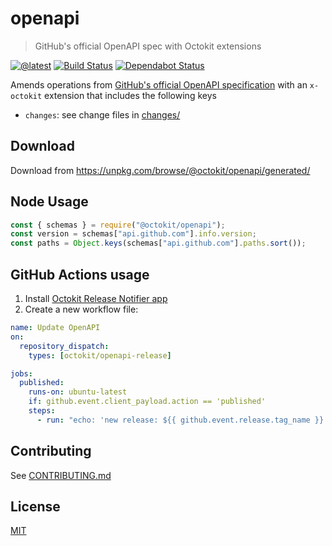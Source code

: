# openapi

> GitHub's official OpenAPI spec with Octokit extensions

[![@latest](https://img.shields.io/npm/v/@octokit/openapi.svg)](https://www.npmjs.com/package/@octokit/openapi)
[![Build Status](https://github.com/octokit/openapi/workflows/Test/badge.svg)](https://github.com/octokit/openapi/actions?query=workflow%3ATest+branch%3Amain)
[![Dependabot Status](https://api.dependabot.com/badges/status?host=github&repo=octokit/openapi)](https://dependabot.com/)

Amends operations from [GitHub's official OpenAPI specification](https://github.com/github/rest-api-description/) with an `x-octokit` extension that includes the following keys

- `changes`: see change files in [changes/](changes/)

## Download

Download from https://unpkg.com/browse/@octokit/openapi/generated/

## Node Usage

```js
const { schemas } = require("@octokit/openapi");
const version = schemas["api.github.com"].info.version;
const paths = Object.keys(schemas["api.github.com"].paths.sort());
```

## GitHub Actions usage

1. Install [Octokit Release Notifier app](https://github.com/apps/octokit-release-notifier/)
2. Create a new workflow file:

```yml
name: Update OpenAPI
on:
  repository_dispatch:
    types: [octokit/openapi-release]

jobs:
  published:
    runs-on: ubuntu-latest
    if: github.event.client_payload.action == 'published'
    steps:
      - run: "echo: 'new release: ${{ github.event.release.tag_name }}'"
```

## Contributing

See [CONTRIBUTING.md](CONTRIBUTING.md)

## License

[MIT](LICENSE)
